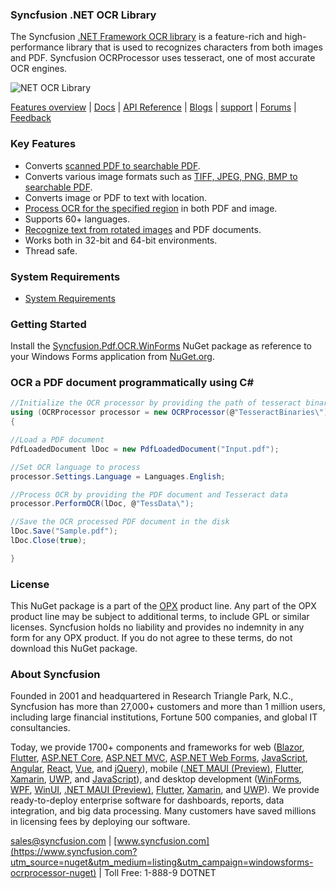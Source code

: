 ### Syncfusion .NET OCR Library

The Syncfusion [.NET Framework OCR library](https://help.syncfusion.com/file-formats/pdf/working-with-ocr/dot-net-framework?utm_source=nuget&utm_medium=listing&utm_campaign=windowsforms-ocrprocessor-nuget) is a feature-rich and high-performance library that is used to recognizes characters from both images and PDF. Syncfusion OCRProcessor uses tesseract, one of most accurate OCR engines.

![NET OCR Library](https://cdn.syncfusion.com/nuget-readme/fileformats/net-pdf-ocr-processing.png)

[Features overview](https://help.syncfusion.com/file-formats/pdf/working-with-ocr/dot-net-framework?utm_source=nuget&utm_medium=listing&utm_campaign=windowsforms-ocrprocessor-nuget) | [Docs](https://help.syncfusion.com/file-formats/pdf/working-with-ocr?utm_source=nuget&utm_medium=listing&utm_campaign=windowsforms-ocrprocessor-nuget) | [API Reference](https://help.syncfusion.com/cr/file-formats/Syncfusion.OCRProcessor.html?utm_source=nuget&utm_medium=listing&utm_campaign=windowsforms-ocrprocessor-nuget) | [Blogs](https://www.syncfusion.com/blogs/?utm_source=nuget&utm_medium=listing&utm_campaign=windowsforms-ocrprocessor-nuget&s=ocr) | [support](https://support.syncfusion.com/support/tickets/create?utm_source=nuget&utm_medium=listing&utm_campaign=windowsforms-ocrprocessor-nuget) | [Forums](https://www.syncfusion.com/forums?utm_source=nuget&utm_medium=listing&utm_campaign=windowsforms-ocrprocessor-nuget) | [Feedback](https://www.syncfusion.com/feedback/wpf?utm_source=nuget&utm_medium=listing&utm_campaign=windowsforms-ocrprocessor-nuget)

### Key Features

* Converts [scanned PDF to searchable PDF](https://help.syncfusion.com/file-formats/pdf/working-with-ocr/dot-net-framework?utm_source=nuget&utm_medium=listing&utm_campaign=windowsforms-ocrprocessor-nuget#performing-ocr-for-an-entire-document).
* Converts various image formats such as [TIFF, JPEG, PNG, BMP to searchable PDF](https://help.syncfusion.com/file-formats/pdf/working-with-ocr/dot-net-framework?utm_source=nuget&utm_medium=listing&utm_campaign=windowsforms-ocrprocessor-nuget#performing-ocr-on-image).
* Converts image or PDF to text with location.
* [Process OCR for the specified region](https://help.syncfusion.com/file-formats/pdf/working-with-ocr/dot-net-framework?utm_source=nuget&utm_medium=listing&utm_campaign=windowsforms-ocrprocessor-nuget#performing-ocr-for-a-region-of-the-document) in both PDF and image.
* Supports 60+ languages.
* [Recognize text from rotated images](https://help.syncfusion.com/file-formats/pdf/working-with-ocr/dot-net-framework?utm_source=nuget&utm_medium=listing&utm_campaign=windowsforms-ocrprocessor-nuget#performing-ocr-on-rotated-page-of-pdf-document) and PDF documents.
* Works both in 32-bit and 64-bit environments.
* Thread safe.

### System Requirements

* [System Requirements](https://help.syncfusion.com/file-formats/installation-and-upgrade/system-requirements?utm_source=nuget&utm_medium=listing&utm_campaign=windowsforms-ocrprocessor-nuget)

### Getting Started

Install the [Syncfusion.Pdf.OCR.WinForms](https://www.nuget.org/packages/Syncfusion.PDF.OCR.WinForms/?utm_source=nuget&utm_medium=listing&utm_campaign=windowsforms-ocrprocessor-nuget) NuGet package as reference to your Windows Forms application from [NuGet.org](https://www.nuget.org/).

### OCR a PDF document programmatically using C#

```csharp
//Initialize the OCR processor by providing the path of tesseract binaries(SyncfusionTesseract.dll and liblept168.dll)
using (OCRProcessor processor = new OCRProcessor(@"TesseractBinaries\"))
{

//Load a PDF document
PdfLoadedDocument lDoc = new PdfLoadedDocument("Input.pdf");

//Set OCR language to process
processor.Settings.Language = Languages.English;

//Process OCR by providing the PDF document and Tesseract data
processor.PerformOCR(lDoc, @"TessData\");

//Save the OCR processed PDF document in the disk
lDoc.Save("Sample.pdf");
lDoc.Close(true);

}
```

### License

This NuGet package is a part of the [OPX](https://www.syncfusion.com/products/opx?utm_source=nuget&utm_medium=listing&utm_campaign=windowsforms-ocrprocessor-nuget) product line. Any part of the OPX product line may be subject to additional terms, to include GPL or similar licenses. Syncfusion holds no liability and provides no indemnity in any form for any OPX product. If you do not agree to these terms, do not download this NuGet package. 

### About Syncfusion

Founded in 2001 and headquartered in Research Triangle Park, N.C., Syncfusion has more than 27,000+ customers and more than 1 million users, including large financial institutions, Fortune 500 companies, and global IT consultancies.
 
Today, we provide 1700+ components and frameworks for web ([Blazor](https://www.syncfusion.com/blazor-components?utm_source=nuget&utm_medium=listing&utm_campaign=windowsforms-ocrprocessor-nuget), [Flutter](https://www.syncfusion.com/flutter-widgets?utm_source=nuget&utm_medium=listing&utm_campaign=windowsforms-ocrprocessor-nuget), [ASP.NET Core](https://www.syncfusion.com/aspnet-core-ui-controls?utm_source=nuget&utm_medium=listing&utm_campaign=windowsforms-ocrprocessor-nuget), [ASP.NET MVC](https://www.syncfusion.com/aspnet-mvc-ui-controls?utm_source=nuget&utm_medium=listing&utm_campaign=windowsforms-ocrprocessor-nuget), [ASP.NET Web Forms](https://www.syncfusion.com/jquery/aspnet-webforms-ui-controls?utm_source=nuget&utm_medium=listing&utm_campaign=windowsforms-ocrprocessor-nuget), [JavaScript](https://www.syncfusion.com/javascript-ui-controls?utm_source=nuget&utm_medium=listing&utm_campaign=windowsforms-ocrprocessor-nuget), [Angular](https://www.syncfusion.com/angular-ui-components?utm_source=nuget&utm_medium=listing&utm_campaign=windowsforms-ocrprocessor-nuget), [React](https://www.syncfusion.com/react-ui-components?utm_source=nuget&utm_medium=listing&utm_campaign=windowsforms-ocrprocessor-nuget), [Vue](https://www.syncfusion.com/vue-ui-components?utm_source=nuget&utm_medium=listing&utm_campaign=windowsforms-ocrprocessor-nuget), and [jQuery](https://www.syncfusion.com/jquery-ui-widgets?utm_source=nuget&utm_medium=listing&utm_campaign=windowsforms-ocrprocessor-nuget)), mobile ([.NET MAUI (Preview)](https://www.syncfusion.com/maui-controls?utm_source=nuget&utm_medium=listing&utm_campaign=windowsforms-ocrprocessor-nuget), [Flutter](https://www.syncfusion.com/flutter-widgets?utm_source=nuget&utm_medium=listing&utm_campaign=windowsforms-ocrprocessor-nuget), [Xamarin](https://www.syncfusion.com/xamarin-ui-controls?utm_source=nuget&utm_medium=listing&utm_campaign=windowsforms-ocrprocessor-nuget), [UWP](https://www.syncfusion.com/uwp-ui-controls?utm_source=nuget&utm_medium=listing&utm_campaign=windowsforms-ocrprocessor-nuget), and [JavaScript](https://www.syncfusion.com/javascript-ui-controls?utm_source=nuget&utm_medium=listing&utm_campaign=windowsforms-ocrprocessor-nuget)), and desktop development ([WinForms](https://www.syncfusion.com/winforms-ui-controls?utm_source=nuget&utm_medium=listing&utm_campaign=windowsforms-ocrprocessor-nuget), [WPF](https://www.syncfusion.com/wpf-controls?utm_source=nuget&utm_medium=listing&utm_campaign=windowsforms-ocrprocessor-nuget), [WinUI](https://www.syncfusion.com/winui-controls?utm_source=nuget&utm_medium=listing&utm_campaign=windowsforms-ocrprocessor-nuget), [.NET MAUI (Preview)](https://www.syncfusion.com/maui-controls?utm_source=nuget&utm_medium=listing&utm_campaign=windowsforms-ocrprocessor-nuget), [Flutter](https://www.syncfusion.com/flutter-widgets?utm_source=nuget&utm_medium=listing&utm_campaign=windowsforms-ocrprocessor-nuget), [Xamarin](https://www.syncfusion.com/xamarin-ui-controls?utm_source=nuget&utm_medium=listing&utm_campaign=windowsforms-ocrprocessor-nuget), and [UWP](https://www.syncfusion.com/uwp-ui-controls?utm_source=nuget&utm_medium=listing&utm_campaign=windowsforms-ocrprocessor-nuget)). We provide ready-to-deploy enterprise software for dashboards, reports, data integration, and big data processing. Many customers have saved millions in licensing fees by deploying our software.

[sales@syncfusion.com](mailto:sales@syncfusion.com?Subject=Syncfusion%20WPF%20Scheduler%20-%20NuGet) | [www.syncfusion.com](https://www.syncfusion.com?utm_source=nuget&utm_medium=listing&utm_campaign=windowsforms-ocrprocessor-nuget) | Toll Free: 1-888-9 DOTNET
